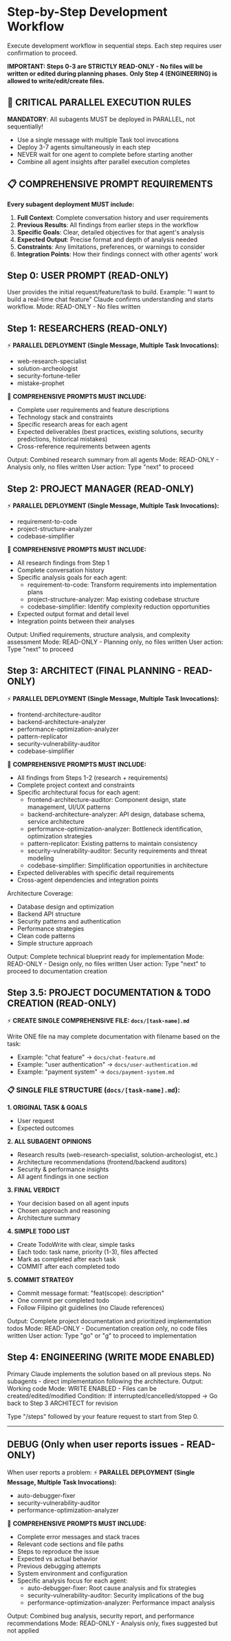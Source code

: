 # Step-by-Step Development Workflow

Execute development workflow in sequential steps. Each step requires user confirmation to proceed.

**IMPORTANT: Steps 0-3 are STRICTLY READ-ONLY - No files will be written or edited during planning phases.**
**Only Step 4 (ENGINEERING) is allowed to write/edit/create files.**

## 🔴 CRITICAL PARALLEL EXECUTION RULES
**MANDATORY**: All subagents MUST be deployed in PARALLEL, not sequentially!
- Use a single message with multiple Task tool invocations
- Deploy 3-7 agents simultaneously in each step
- NEVER wait for one agent to complete before starting another
- Combine all agent insights after parallel execution completes

## 📋 COMPREHENSIVE PROMPT REQUIREMENTS
**Every subagent deployment MUST include:**
1. **Full Context**: Complete conversation history and user requirements
2. **Previous Results**: All findings from earlier steps in the workflow
3. **Specific Goals**: Clear, detailed objectives for that agent's analysis
4. **Expected Output**: Precise format and depth of analysis needed
5. **Constraints**: Any limitations, preferences, or warnings to consider
6. **Integration Points**: How their findings connect with other agents' work

## Step 0: USER PROMPT (READ-ONLY)
User provides the initial request/feature/task to build.
Example: "I want to build a real-time chat feature"
Claude confirms understanding and starts workflow.
Mode: READ-ONLY - No files written

## Step 1: RESEARCHERS (READ-ONLY)
⚡ **PARALLEL DEPLOYMENT (Single Message, Multiple Task Invocations):**
- web-research-specialist
- solution-archeologist
- security-fortune-teller
- mistake-prophet

📝 **COMPREHENSIVE PROMPTS MUST INCLUDE:**
- Complete user requirements and feature descriptions
- Technology stack and constraints
- Specific research areas for each agent
- Expected deliverables (best practices, existing solutions, security predictions, historical mistakes)
- Cross-reference requirements between agents

Output: Combined research summary from all agents
Mode: READ-ONLY - Analysis only, no files written
User action: Type "next" to proceed

## Step 2: PROJECT MANAGER (READ-ONLY)
⚡ **PARALLEL DEPLOYMENT (Single Message, Multiple Task Invocations):**
- requirement-to-code
- project-structure-analyzer
- codebase-simplifier

📝 **COMPREHENSIVE PROMPTS MUST INCLUDE:**
- All research findings from Step 1
- Complete conversation history
- Specific analysis goals for each agent:
  * requirement-to-code: Transform requirements into implementation plans
  * project-structure-analyzer: Map existing codebase structure
  * codebase-simplifier: Identify complexity reduction opportunities
- Expected output format and detail level
- Integration points between their analyses

Output: Unified requirements, structure analysis, and complexity assessment
Mode: READ-ONLY - Planning only, no files written
User action: Type "next" to proceed

## Step 3: ARCHITECT (FINAL PLANNING - READ-ONLY)
⚡ **PARALLEL DEPLOYMENT (Single Message, Multiple Task Invocations):**
- frontend-architecture-auditor
- backend-architecture-analyzer
- performance-optimization-analyzer
- pattern-replicator
- security-vulnerability-auditor
- codebase-simplifier

📝 **COMPREHENSIVE PROMPTS MUST INCLUDE:**
- All findings from Steps 1-2 (research + requirements)
- Complete project context and constraints
- Specific architectural focus for each agent:
  * frontend-architecture-auditor: Component design, state management, UI/UX patterns
  * backend-architecture-analyzer: API design, database schema, service architecture
  * performance-optimization-analyzer: Bottleneck identification, optimization strategies
  * pattern-replicator: Existing patterns to maintain consistency
  * security-vulnerability-auditor: Security requirements and threat modeling
  * codebase-simplifier: Simplification opportunities in architecture
- Expected deliverables with specific detail requirements
- Cross-agent dependencies and integration points

Architecture Coverage:
- Database design and optimization
- Backend API structure
- Security patterns and authentication
- Performance strategies
- Clean code patterns
- Simple structure approach

Output: Complete technical blueprint ready for implementation
Mode: READ-ONLY - Design only, no files written
User action: Type "next" to proceed to documentation creation

## Step 3.5: PROJECT DOCUMENTATION & TODO CREATION (READ-ONLY)
⚡ **CREATE SINGLE COMPREHENSIVE FILE: `docs/[task-name].md`**

Write ONE file na may complete documentation with filename based on the task:
- Example: "chat feature" → `docs/chat-feature.md`
- Example: "user authentication" → `docs/user-authentication.md`
- Example: "payment system" → `docs/payment-system.md`

### 📋 SINGLE FILE STRUCTURE (`docs/[task-name].md`):

**1. ORIGINAL TASK & GOALS**
- User request
- Expected outcomes

**2. ALL SUBAGENT OPINIONS**
- Research results (web-research-specialist, solution-archeologist, etc.)
- Architecture recommendations (frontend/backend auditors)
- Security & performance insights
- All agent findings in one section

**3. FINAL VERDICT**
- Your decision based on all agent inputs
- Chosen approach and reasoning
- Architecture summary

**4. SIMPLE TODO LIST**
- Create TodoWrite with clear, simple tasks
- Each todo: task name, priority (1-3), files affected
- Mark as completed after each task
- COMMIT after each completed todo

**5. COMMIT STRATEGY**
- Commit message format: "feat(scope): description"
- One commit per completed todo
- Follow Filipino git guidelines (no Claude references)

Output: Complete project documentation and prioritized implementation todos
Mode: READ-ONLY - Documentation creation only, no code files written
User action: Type "go" or "g" to proceed to implementation

## Step 4: ENGINEERING (WRITE MODE ENABLED)
Primary Claude implements the solution based on all previous steps.
No subagents - direct implementation following the architecture.
Output: Working code
Mode: WRITE ENABLED - Files can be created/edited/modified
Condition: If interrupted/cancelled/stopped → Go back to Step 3 ARCHITECT for revision

Type "/steps" followed by your feature request to start from Step 0.

---

## DEBUG (Only when user reports issues - READ-ONLY)
When user reports a problem:
⚡ **PARALLEL DEPLOYMENT (Single Message, Multiple Task Invocations):**
- auto-debugger-fixer
- security-vulnerability-auditor
- performance-optimization-analyzer

📝 **COMPREHENSIVE PROMPTS MUST INCLUDE:**
- Complete error messages and stack traces
- Relevant code sections and file paths
- Steps to reproduce the issue
- Expected vs actual behavior
- Previous debugging attempts
- System environment and configuration
- Specific analysis focus for each agent:
  * auto-debugger-fixer: Root cause analysis and fix strategies
  * security-vulnerability-auditor: Security implications of the bug
  * performance-optimization-analyzer: Performance impact analysis

Output: Combined bug analysis, security report, and performance recommendations
Mode: READ-ONLY - Analysis only, fixes suggested but not applied